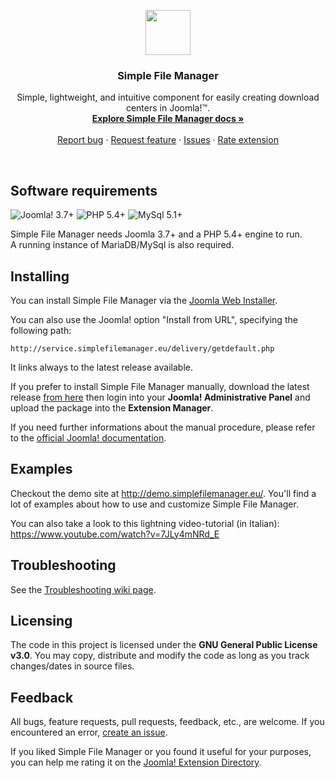 <p align="center">
  <a href="http://simplefilemanager.eu/">
    <img src="http://gmansillo.github.io/simple/logo_176.png" alt="" width=72 height=72>
  </a>

  <h3 align="center">Simple File Manager</h3>

  <p align="center">
    Simple, lightweight, and intuitive component for easily creating download centers in Joomla!&trade;.
    <br>
    <a href="https://github.com/gmansillo/simple/wiki"><strong>Explore Simple File Manager docs »</strong></a>
    <br>
    <br>
    <a href="https://github.com/gmansillo/simple/issues/new">Report bug</a>
    ·
    <a href="https://github.com/gmansillo/simple/issues/new?label=request">Request feature</a>
    ·
    <a href="https://github.com/gmansillo/simple/issues">Issues</a>
    ·
    <a href="https://extensions.joomla.org/extension/simple-file-manager/">Rate extension</a>
  </p>
</p>

<br>


## Software requirements

![Joomla! 3.7+](https://img.shields.io/badge/Joomla!-3.7+-blue.svg) ![PHP 5.4+](https://img.shields.io/badge/PHP-5.4+-brightgreen.svg)  ![MySql 5.1+](https://img.shields.io/badge/MySql-5.1+-orange.svg)

Simple File Manager needs Joomla 3.7+ and a PHP 5.4+ engine to run.  
A running instance of MariaDB/MySql is also required.


## Installing

You can install Simple File Manager via the <a href="https://docs.joomla.org/Install_from_Web" target="_blank">Joomla Web Installer</a>.  

You can also use the Joomla! option "Install from URL", specifying the following path:

```http://service.simplefilemanager.eu/delivery/getdefault.php```

It links always to the latest release available.

If you prefer to install Simple File Manager manually, download the latest release <a href="http://gmansillo.github.io/simple/" target="_blank">from here</a> then login into your **Joomla! Administrative Panel** and upload the package into the **Extension Manager**.

If you need further informations about the manual procedure, please refer to the <a href="https://docs.joomla.org/Installing_an_extension" target="_blank">official Joomla! documentation</a>.


## Examples

Checkout the demo site at http://demo.simplefilemanager.eu/. You'll find a lot of examples about how to use and customize Simple File Manager.

You can also take a look to this lightning video-tutorial (in Italian): https://www.youtube.com/watch?v=7JLy4mNRd_E 

## Troubleshooting

See the [Troubleshooting wiki page](https://github.com/gmansillo/simple/wiki/Troubleshooting).

## Licensing

The code in this project is licensed under the **GNU General Public License v3.0**. You may copy, distribute and modify the code as long as you track changes/dates in source files.


## Feedback

All bugs, feature requests, pull requests, feedback, etc., are welcome. If you encountered an error, [create an issue](https://github.com/gmansillo/simple/issues/new). 

If you liked Simple File Manager or you found it useful for your purposes, you can help me rating it on the <a href="https://extensions.joomla.org/extension/simple-file-manager/">Joomla! Extension Directory</a>.
